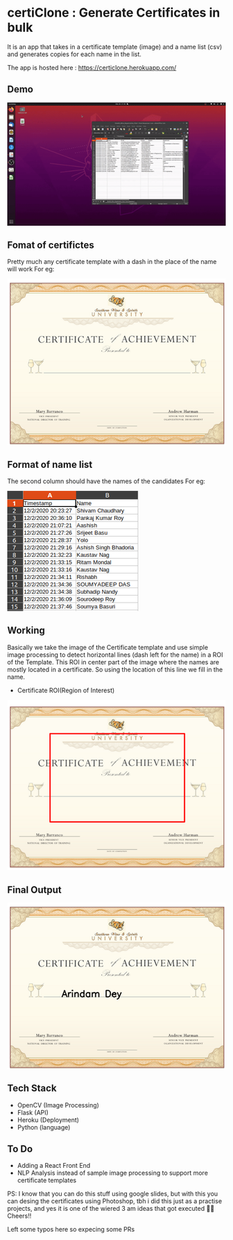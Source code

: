 # certiClone : Generate Certificates in bulk

It is an app that takes in a certificate template (image) and a name list (csv) and generates copies for each name in the list.

The app is hosted here : https://certiclone.herokuapp.com/

## Demo
![alt text](assets/ezgif.com-video-to-gif.gif)

## Fomat of certifictes
Pretty much any certificate template with a dash in the place of the name will work
For eg:

![alt text](assets/temp1.png)

## Format of name list
The second column should have the names of the candidates
For eg:

![alt text](assets/name_list.png)

## Working

Basically we take the image of the Certificate template and use simple image processing to detect horizontal lines (dash left for the name) in a ROI of the Template. This ROI in center part of the image where the names are mostly located in a certificate. So using the location of this line we fill in the name.

- Certificate ROI(Region of Interest)

![alt text](assets/temp1roi.png)

## Final Output
![alt text](assets/Arindam_Dey.png)

## Tech Stack

- OpenCV (Image Processing)
- Flask (API)
- Heroku (Deployment)
- Python (language)

## To Do
- Adding a React Front End
- NLP Analysis instead of sample image processing to support more certificate templates

PS: I know that you can do this stuff using google slides, but with this you can desing the certificates using Photoshop, tbh i did this just as a practise projects, and yes it is one of the wiered 3 am ideas that got executed 🤣🤣 Cheers!!

Left some typos here so expecing some PRs

